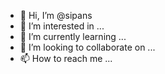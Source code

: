 - 👋 Hi, I’m @sipans
- 👀 I’m interested in ...
- 🌱 I’m currently learning ...
- 💞️ I’m looking to collaborate on ...
- 📫 How to reach me ...

<!---
sipans/sipans is a ✨ special ✨ repository because its `README.md` (this file) appears on your GitHub profile.
You can click the Preview link to take a look at your changes.
--->

